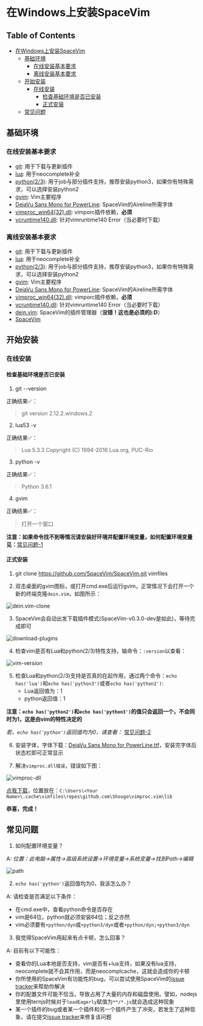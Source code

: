 # 在Windows上安装SpaceVim

## Table of Contents

   * [在Windows上安装SpaceVim](#在windows上安装spacevim)
      * [基础环境](#基础环境)
         * [在线安装基本要求](#在线安装基本要求)
         * [离线安装基本要求](#离线安装基本要求)
      * [开始安装](#开始安装)
         * [在线安装](#在线安装)
            * [检查基础环境是否已安装](#检查基础环境是否已安装)
            * [正式安装](#正式安装)
      * [常见问题](#常见问题)


## 基础环境

### 在线安装基本要求

* [git][]: 用于下载与更新插件
* [lua][]: 用于neocomplete补全
* [python(2/3)][]: 用于job与部分插件支持，推荐安装python3，如果你有特殊需求，可以选择安装python2
* [gvim][]: Vim主要程序
* [DejaVu Sans Mono for PowerLine][font-download]: SpaceVim的Aireline所需字体
* [vimproc_win64(32).dll][]: vimporc插件依赖，**必须**
* [vcruntime140.dll][]: 针对vimruntime140 Error（当必要时下载）

### 离线安装基本要求

* [git][]: 用于下载与更新插件
* [lua][]: 用于neocomplete补全
* [python(2/3)][]: 用于job与部分插件支持，推荐安装python3，如果你有特殊需求，可以选择安装python2
* [gvim][]: Vim主要程序
* [DejaVu Sans Mono for PowerLine][font-download]: SpaceVim的Aireline所需字体
* [vimproc_win64(32).dll][]: vimporc插件依赖，**必须**
* [vcruntime140.dll][]: 针对vimruntime140 Error（当必要时下载）
* [dein.vim][]: SpaceVim的插件管理器（**没错！这也是必须的):D**）
* [SpaceVim][SpaceVim-download]

## 开始安装

### 在线安装

#### 检查基础环境是否已安装

1. git --version

正确结果✅：
> git version 2.12.2.windows.2

2. lua53 -v

正确结果✅：
> Lua 5.3.3 Copyright (C) 1994-2016 Lua.org, PUC-Rio

3. python -v

正确结果✅：
> Python 3.6.1

4. gvim

正确结果✅：
> 打开一个窗口

**注意：如果命令找不到等情况请安装好环境并配置环境变量，如何配置环境变量见：**[常见问题-1](#常见问题)

#### 正式安装

1. git clone https://github.com/SpaceVim/SpaceVim.git vimfiles

2. 双击桌面的gvim图标，或打开cmd.exe后运行gvim，正常情况下会打开一个新的终端克隆`dein.vim`，如图所示：

![dein.vim-clone][clone-dein.vim]

3. SpaceVim会自动出发下载插件模式(SpaceVim-v0.3.0-dev是如此)，等待完成即可

![download-plugins][download-plugin]

4. 检查vim是否有Lua和python(2/3)特性支持，输命令：`:version`以查看：

![vim-version][vim-version-check]

5. 检查Lua和python(2/3)支持是否真的在起作用，通过两个命令：`echo has('lua')`和`echo has('python3')`或者`echo has('python2')`:
    * Lua返回值为：1
    * python返回值：1

**注意：`echo has('python2')`和`echo has('python3')`的值只会返回一个，不会同时为1，这是由vim的特性决定的**

*若，`echo has('python')`返回值均为0，请查看：* [常见问题-2](#常见问题)

6. 安装字体，字体下载：[DejaVu Sans Mono for PowerLine.ttf][font-download]，安装完字体后状态栏即可正常显示

7. 解决`vimproc.dll错误`，错误如下图：

![vimproc-dll][vimproc_dll-error]

[点我下载][vimproc_win64(32).dll]，位置放在：`C:\Users\<Your Name>\.cache\vimfiles\repos\github.com\Shougo\vimproc.vim\lib`


   **恭喜，完成！**


## 常见问题 

1. 如何配置环境变量？

A: *位置：此电脑->属性->高级系统设置->环境变量->系统变量->找到Path->编辑*

![path][path-config]

2. `echo has('python')`返回值均为0，我该怎么办？

A: 请检查是否满足以下条件：

* 在cmd.exe中，查看python命令是否存在
* vim是64位，python就必须安装64位；反之亦然
* vim必须要有`+python/dyn`或`+python3/dyn`或者`+python/dyn;+python3/dyn`

3. 我觉得SpaceVim用起来有点卡顿，怎么回事？

A: 目前有以下可能性：

* 查看你的Lua本地是否支持，vim是否有+lua支持，如果没有lua支持，neocomplete就不会其作用，而是neocomplcache，这就会造成你的卡顿
* 你所使用的SpaceVim有功能性的bug，可以尝试使用SpaceVim的[issue tracker][spacevim-issue-tracker]来帮助你解决
* 你的配置文件可能不恰当，导致占用了大量的内存和磁盘使用。譬如，nodejs里使用ternjs时候对于`loadEagerly`赋值为`**/*.js`就会造成这种现象
* 某一个插件的bug或者某一个插件和另一个插件产生了冲突，若发生了这种现象，请在提交[issue tracker][spacevim-issue-tracker]来修复该问题

[git]: https://git-scm.com/download
[lua]: http://luabinaries.sourceforge.net/download.html
[python(2/3)]: https://www.python.org/downloads
[gvim]: https://github.com/vim/vim-win32-installer/releases
[vimproc_win64(32).dll]: https://github.com/Shougo/vimproc.vim/releases
[vcruntime140.dll]: https://www.dllme.com/dll/download/29939/vcruntime140.dll
[font-download]: https://github.com/wsdjeg/DotFiles/blob/master/fonts/DejaVu%20Sans%20Mono%20for%20Powerline.ttf
[dein.vim]: https://github.com/Shougo/dein.vim.git
[SpaceVim-download]: https://github.com/SpaceVim/SpaceVim.git
[path-config]: https://gist.githubusercontent.com/Gabirel/b71a01cce86df216abd4fd0968864942/raw/08946a3643606420776fcc3fc4d43da6444806cc/path-config.PNG
[clone-dein.vim]: https://gist.githubusercontent.com/Gabirel/b71a01cce86df216abd4fd0968864942/raw/2ac0304f46db1c6470f8f4982296d08875de2894/clone-dein.vim.PNG
[download-plugin]: https://gist.github.com/Gabirel/b71a01cce86df216abd4fd0968864942/raw/a6de44e130d2c5ec1dec28601b8d952c8231f0a0/download-plugins.PNG
[vim-version-check]: https://gist.github.com/Gabirel/b71a01cce86df216abd4fd0968864942/raw/1711e0d2ca9e22d8e3b4942498b0a77f9b25dd2c/vim-version-check.PNG
[vimproc_dll-error]: https://gist.github.com/Gabirel/b71a01cce86df216abd4fd0968864942/raw/e7f27e84947f13bc9c91812881e47f2961162fc2/vimproc-dll-error.PNG
[spacevim-issue-tracker]: https://github.com/spacevim/spacevim/issues
